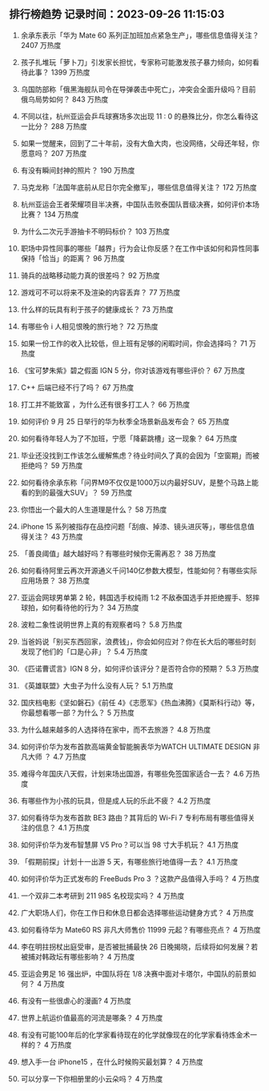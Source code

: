 
## 排行榜趋势 记录时间：2023-09-26 11:15:03
  
  1. 余承东表示「华为 Mate 60 系列正加班加点紧急生产」，哪些信息值得关注？ 2407 万热度
    
  2. 孩子扎堆玩「萝卜刀」引发家长担忧，专家称可能激发孩子暴力倾向，如何看待此事？ 1399 万热度
    
  3. 乌国防部称「俄黑海舰队司令在导弹袭击中死亡」，冲突会全面升级吗？目前俄乌局势如何？ 843 万热度
    
  4. 不同以往，杭州亚运会乒乓球赛场多次出现 11 : 0 的悬殊比分，你怎么看待这一比分？ 288 万热度
    
  5. 如果一觉醒来，回到了二十年前，没有大鱼大肉，也没网络，父母还年轻，你愿意吗？ 207 万热度
    
  6. 有没有瞬间封神的照片？ 190 万热度
    
  7. 马克龙称「法国年底前从尼日尔完全撤军」，哪些信息值得关注？ 172 万热度
    
  8. 杭州亚运会王者荣耀项目半决赛，中国队击败泰国队晋级决赛，如何评价本场比赛？ 134 万热度
    
  9. 为什么二次元手游抽卡不明码标价？ 103 万热度
    
  10. 职场中异性同事的哪些「越界」行为会让你反感？在工作中该如何和异性同事保持「恰当」的距离？ 96 万热度
    
  11. 骑兵的战略移动能力真的很差吗？ 92 万热度
    
  12. 游戏可不可以将来不及渲染的内容丢弃？ 77 万热度
    
  13. 什么样的玩具有利于孩子的健康成长？ 73 万热度
    
  14. 有哪些令 i 人相见恨晚的旅行地？ 72 万热度
    
  15. 如果一份工作的收入比较低，但上班有足够的闲暇时间，你会选择吗？ 71 万热度
    
  16. 《宝可梦朱紫》碧之假面 IGN 5 分，你对该游戏有哪些评价？ 67 万热度
    
  17. C++ 后端已经不行了吗？ 67 万热度
    
  18. 打工并不能致富 ，为什么还有很多打工人？ 66 万热度
    
  19. 如何评价 9 月 25 日举行的华为秋季全场景新品发布会？ 65 万热度
    
  20. 如何看待年轻人为了不加班，宁愿「降薪跳槽」这一现象？ 64 万热度
    
  21. 毕业还没找到工作该怎么缓解焦虑？待业时间久了真的会因为「空窗期」而被拒绝吗？ 59 万热度
    
  22. 如何看待余承东称「问界M9不仅仅是1000万以内最好SUV，是整个马路上能看的到的最强大SUV」？ 59 万热度
    
  23. 你悟出一个最大的人生道理是什么？ 58 万热度
    
  24. iPhone 15 系列被指存在品控问题「刮痕、掉漆、镜头进灰等」，哪些信息值得关注？ 43 万热度
    
  25. 「善良阈值」越大越好吗？有哪些时候你无需再忍？ 38 万热度
    
  26. 如何看待阿里云再次开源通义千问140亿参数大模型，性能如何？有哪些实际应用场景？ 38 万热度
    
  27. 亚运会网球男单第 2 轮，韩国选手权纯雨 1:2 不敌泰国选手并拒绝握手、怒摔球拍，如何看待他的行为？ 34 万热度
    
  28. 波粒二象性说明世界上真的有观察者吗？ 5.8 万热度
    
  29. 当爸妈说「别买东西回家，浪费钱」，你会如何应对？你在长大后的哪些时刻发现了他们的「口是心非」？ 5.4 万热度
    
  30. 《匹诺曹谎言》IGN 8 分，如何评价该评分？是否符合你的预期？ 5.3 万热度
    
  31. 《英雄联盟》大虫子为什么没有人玩？ 5.1 万热度
    
  32. 国庆档电影《坚如磐石》《前任 4》《志愿军》《热血沸腾》《莫斯科行动》等，你最想看哪一部？为什么？ 5 万热度
    
  33. 为什么越来越多的人选择待在家中，而不去旅游？ 4.8 万热度
    
  34. 如何评价华为发布首款高端黄金智能腕表华为WATCH ULTIMATE DESIGN 非凡大师 ？ 4.7 万热度
    
  35. 难得今年国庆八天假，计划来场出国游，有哪些免签国家适合一去？ 4.6 万热度
    
  36. 有哪些作为小孩的玩具，但是成人玩的乐此不疲？ 4.2 万热度
    
  37. 如何看待华为发布首款 BE3 路由？其背后的 Wi-Fi 7 专利布局有哪些值得关注的信息？ 4.1 万热度
    
  38. 如何评价华为发布智慧屏 V5 Pro？可以当 98 寸大手机玩？ 4.1 万热度
    
  39. 「假期前探」计划十一出游 5 天，有哪些旅行地值得一去？ 4.1 万热度
    
  40. 如何评价华为正式发布的 FreeBuds Pro 3 ？这款产品值得入手吗？ 4 万热度
    
  41. 一个双非二本考研到 211  985 名校现实吗？ 4 万热度
    
  42. 广大职场人们，你在工作日和休息日都会选择哪些运动健身方式？ 4 万热度
    
  43. 如何看待华为 Mate60 RS 非凡大师售价 11999 元起？有哪些亮点？ 4 万热度
    
  44. 李在明拄拐杖出庭受审，是否被批捕最快 26 日晚揭晓，后续将如何发展？若被捕对韩政坛有哪些影响？ 4 万热度
    
  45. 亚运会男足 16 强出炉，中国队将在 1/8 决赛中面对卡塔尔，中国队的前景如何？ 4 万热度
    
  46. 有没有一些很虐心的漫画? 4 万热度
    
  47. 世界上航运价值最高的河流是哪条？ 4 万热度
    
  48. 有没有可能100年后的化学家看待现在的化学就像现在的化学家看待炼金术一样的？ 4 万热度
    
  49. 想入手一台 iPhone15 ，在什么时候购买最划算？ 4 万热度
    
  50. 可以分享一下你相册里的小云朵吗？ 4 万热度
    